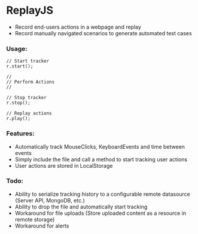 ReplayJS
========

* Record end-users actions in a webpage and replay
* Record manually navigated scenarios to generate automated test cases

### Usage:

    // Start tracker
    r.start();
    
    //
    // Perform Actions
    //
    
    // Stop tracker
    r.stop();
    
    // Replay actions
    r.play();

### Features:
* Automatically track MouseClicks, KeyboardEvents and time between events
* Simply include the file and call a method to start tracking user actions
* User actions are stored in LocalStorage


### Todo:
* Ability to serialize tracking history to a configurable remote datasource (Server API, MongoDB, etc.)
* Ability to drop the file and automatically start tracking
* Workaround for file uploads (Store uploaded content as a resource in remote storage)
* Workaround for alerts

